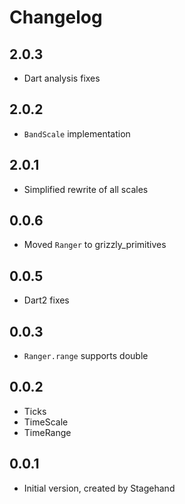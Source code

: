 # Changelog

## 2.0.3

+ Dart analysis fixes

## 2.0.2

+ `BandScale` implementation

## 2.0.1

+ Simplified rewrite of all scales

## 0.0.6

+ Moved `Ranger` to grizzly_primitives

## 0.0.5

- Dart2 fixes

## 0.0.3

- `Ranger.range` supports double

## 0.0.2

- Ticks
- TimeScale
- TimeRange

## 0.0.1

- Initial version, created by Stagehand
